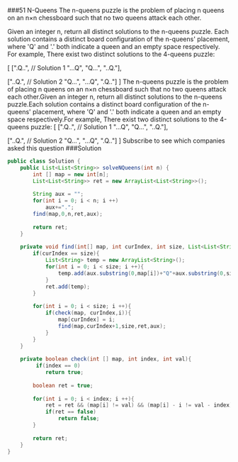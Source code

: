 ###51 N-Queens
The n-queens puzzle is the problem of placing n queens on an n×n chessboard such that no two queens attack each other.

Given an integer n, return all distinct solutions to the n-queens puzzle.
Each solution contains a distinct board configuration of the n-queens' placement, where 'Q' and '.' both indicate a queen and an empty space respectively.
For example,
There exist two distinct solutions to the 4-queens puzzle:

[
 [".Q..",  // Solution 1
  "...Q",
  "Q...",
  "..Q."],

 ["..Q.",  // Solution 2
  "Q...",
  "...Q",
  ".Q.."]
]
The n-queens puzzle is the problem of placing n queens on an n×n chessboard such that no two queens attack each other.Given an integer n, return all distinct solutions to the n-queens puzzle.Each solution contains a distinct board configuration of the n-queens' placement, where 'Q' and '.' both indicate a queen and an empty space respectively.For example,
There exist two distinct solutions to the 4-queens puzzle:
[
 [".Q..",  // Solution 1
  "...Q",
  "Q...",
  "..Q."],

 ["..Q.",  // Solution 2
  "Q...",
  "...Q",
  ".Q.."]
]
Subscribe to see which companies asked this question
###Solution
```java
public class Solution {
    public List<List<String>> solveNQueens(int n) {
        int [] map = new int[n];
        List<List<String>> ret = new ArrayList<List<String>>();
    
        String aux = "";
        for(int i = 0; i < n; i ++)
            aux+=".";
        find(map,0,n,ret,aux); 
        
        return ret;
    }
    
    private void find(int[] map, int curIndex, int size, List<List<String>> ret,String aux){
        if(curIndex == size){
            List<String> temp = new ArrayList<String>();
            for(int i = 0; i < size; i ++){
                temp.add(aux.substring(0,map[i])+"Q"+aux.substring(0,size-map[i]-1));
            }
            ret.add(temp);
        }
        
        for(int i = 0; i < size; i ++){
            if(check(map, curIndex,i)){
                map[curIndex] = i;
                find(map,curIndex+1,size,ret,aux);
            }
        }
    }
    
    private boolean check(int [] map, int index, int val){
         if(index == 0)
            return true;
        
        boolean ret = true;
        
        for(int i = 0; i < index; i ++){
            ret = ret && (map[i] != val) && (map[i] - i != val - index) && (map[i]+i != val+index);
            if(ret == false)
                return false;
        }
        
        return ret;
    }
}